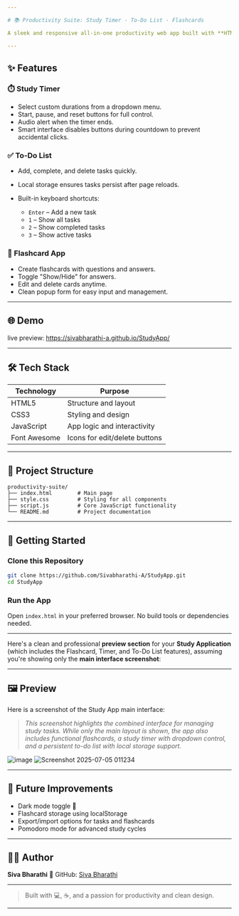 ```yaml
---

# 📚 Productivity Suite: Study Timer · To-Do List · Flashcards

A sleek and responsive all-in-one productivity web app built with **HTML**, **CSS**, and **JavaScript**. Ideal for students and self-learners who want to manage their time, tasks, and study material efficiently.

---
```


## ✨ Features

### ⏱️ Study Timer

* Select custom durations from a dropdown menu.
* Start, pause, and reset buttons for full control.
* Audio alert when the timer ends.
* Smart interface disables buttons during countdown to prevent accidental clicks.

### ✅ To-Do List

* Add, complete, and delete tasks quickly.
* Local storage ensures tasks persist after page reloads.
* Built-in keyboard shortcuts:

  * `Enter` – Add a new task
  * `1` – Show all tasks
  * `2` – Show completed tasks
  * `3` – Show active tasks

### 🧠 Flashcard App

* Create flashcards with questions and answers.
* Toggle "Show/Hide" for answers.
* Edit and delete cards anytime.
* Clean popup form for easy input and management.

---

## 🌐 Demo

live preview: https://sivabharathi-a.github.io/StudyApp/

---

## 🛠️ Tech Stack

| Technology   | Purpose                       |
| ------------ | ----------------------------- |
| HTML5        | Structure and layout          |
| CSS3         | Styling and design            |
| JavaScript   | App logic and interactivity   |
| Font Awesome | Icons for edit/delete buttons |

---

## 📁 Project Structure

```
productivity-suite/
├── index.html        # Main page
├── style.css         # Styling for all components
├── script.js         # Core JavaScript functionality
└── README.md         # Project documentation
```

---

## 🚀 Getting Started

### Clone this Repository

```bash
git clone https://github.com/Sivabharathi-A/StudyApp.git
cd StudyApp
```

### Run the App

Open `index.html` in your preferred browser.
No build tools or dependencies needed.

---
Here's a clean and professional **preview section** for your **Study Application** (which includes the Flashcard, Timer, and To-Do List features), assuming you're showing only the **main interface screenshot**:

---

## 🖼️ Preview

Here is a screenshot of the Study App main interface:

> *This screenshot highlights the combined interface for managing study tasks. While only the main layout is shown, the app also includes functional flashcards, a study timer with dropdown control, and a persistent to-do list with local storage support.*

![image](https://github.com/user-attachments/assets/0edf910c-3f32-4f72-8454-2c9ae133fa11)
![Screenshot 2025-07-05 011234](https://github.com/user-attachments/assets/70399b97-973b-4e8a-85a0-9b0579945701)


---

## 🌟 Future Improvements

* Dark mode toggle 🌙
* Flashcard storage using localStorage
* Export/import options for tasks and flashcards
* Pomodoro mode for advanced study cycles

---


## 👨‍💻 Author

**Siva Bharathi**
🔗 GitHub: [Siva Bharathi](https://github.com/SivabharathiA)

---

> Built with 💻, ☕, and a passion for productivity and clean design.

---

